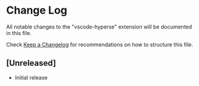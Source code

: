 # Change Log

All notable changes to the "vscode-hyperse" extension will be documented in this file.

Check [Keep a Changelog](http://keepachangelog.com/) for recommendations on how to structure this file.

## [Unreleased]

- Initial release
